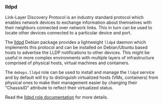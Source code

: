 ### lldpd

Link-Layer Discovery Protocol is an industry standard protocol which
enables network devices to exchange information about themselves with
their neighbors connected over network links. This in turn can be used
to locate other devices connected to a particular device and port.

The [lldpd](https://packages.debian.org/stable/lldpd) Debian package
provides a lightweight `lldpd` daemon which implements this protocol and
can be installed on Debian/Ubuntu based hosts to advertise the LLDP
notifications to other devices. This might be useful in more complex
environments with multiple layers of infrastructure comprised of
physical hosts, virtual machines and containers.

The `debops.lldpd` role can be used to install and manage the `lldpd`
service and by default will try to distinguish virtualized hosts (VMs,
containers) from physical ones to make their management easier by
changing their "ChassisID" attribute to reflect their virtualized
status.

Read the [lldpd role documentation](https://docs.debops.org/en/master/ansible/roles/lldpd/) for more details.
